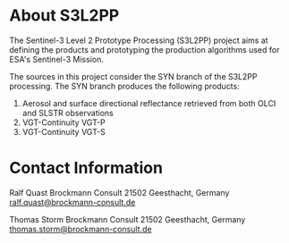# About S3L2PP

The Sentinel-3 Level 2 Prototype Processing (S3L2PP) project aims at defining
the products and prototyping the production algorithms used for ESA's Sentinel-3
Mission.

The sources in this project consider the SYN branch of the S3L2PP processing. The
SYN branch produces the following products:

1. Aerosol and surface directional reflectance retrieved from both OLCI and SLSTR
observations
2. VGT-Continuity VGT-P
3. VGT-Continuity VGT-S


# Contact Information

Ralf Quast
Brockmann Consult
21502 Geesthacht, Germany
ralf.quast@brockmann-consult.de

Thomas Storm
Brockmann Consult
21502 Geesthacht, Germany
thomas.storm@brockmann-consult.de